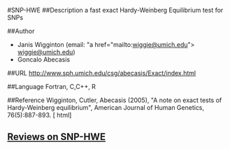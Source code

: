 #SNP-HWE
##Description
a fast exact Hardy-Weinberg Equilibrium test for SNPs

##Author
* Janis Wigginton (email: "a href="mailto:wiggie@umich.edu"> wiggie@umich.edu)
* Goncalo Abecasis

##URL
http://www.sph.umich.edu/csg/abecasis/Exact/index.html

##Language
Fortran, C,C++, R

##Reference
Wigginton, Cutler, Abecasis (2005), "A note on exact tests of Hardy-Weinberg equilibrium", American Journal of Human Genetics, 76(5):887-893\. [ html]


## [Reviews on SNP-HWE](https://github.com/gaow/genetic-analysis-software/issues/540)